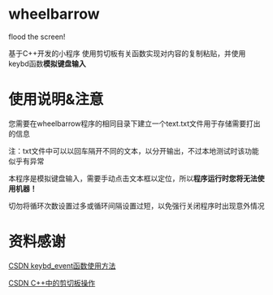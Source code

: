 # wheelbarrow
flood the screen!

基于C++开发的小程序
使用剪切板有关函数实现对内容的复制粘贴，并使用keybd函数**模拟键盘输入**

# 使用说明&注意
您需要在wheelbarrow程序的相同目录下建立一个text.txt文件用于存储需要打出的信息

注：txt文件中可以以回车隔开不同的文本，以分开输出，不过本地测试时该功能似乎有异常

本程序是模拟键盘输入，需要手动点击文本框以定位，所以**程序运行时您将无法使用机器！**

切勿将循环次数设置过多或循环间隔设置过短，以免强行关闭程序时出现意外情况

# 资料感谢
[CSDN keybd_event函数使用方法](https://blog.csdn.net/tianyuzhixina/article/details/101633101)

[CSDN C++中的剪切板操作](https://blog.csdn.net/heihei36/article/details/46636275)
